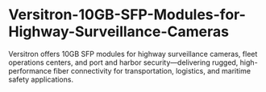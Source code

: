 # Versitron-10GB-SFP-Modules-for-Highway-Surveillance-Cameras
Versitron offers 10GB SFP modules for highway surveillance cameras, fleet operations centers, and port and harbor security—delivering rugged, high-performance fiber connectivity for transportation, logistics, and maritime safety applications.
